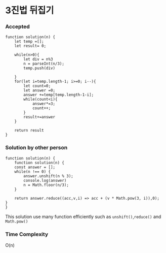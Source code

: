 # 3진법 뒤집기

### Accepted

```
function solution(n) {
    let temp =[];
    let result= 0;
    
    while(n>0){
        let div = n%3
        n = parseInt(n/3);
        temp.push(div)
        
    }
    for(let i=temp.length-1; i>=0; i--){
        let count=0;
        let answer =0;
        answer +=temp[temp.length-1-i];
        while(count<i){
            answer*=3;
            count++;
        }
        result+=answer
    }

    return result
}
```

### Solution by other person
```
function solution(n) {
    function solution(n) {
    const answer = [];
    while(n !== 0) {
        answer.unshift(n % 3);
        console.log(answer)
        n = Math.floor(n/3);
    }
    
    return answer.reduce((acc,v,i) => acc + (v * Math.pow(3, i)),0);   
}
}
```

This solution use many function  efficiently such as `unshift()`,`reduce()` and `Math.pow()`
### Time Complexity
O(n)


